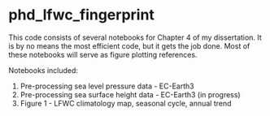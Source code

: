 # phd_lfwc_fingerprint
This code consists of several notebooks for Chapter 4 of my dissertation. It is by no means the most efficient code, but it gets the job done. Most of these notebooks will serve as figure plotting references.

Notebooks included:
1. Pre-processing sea level pressure data - EC-Earth3
2. Pre-processing sea surface height data - EC-Earth3 (in progress)
3. Figure 1 - LFWC climatology map, seasonal cycle, annual trend
